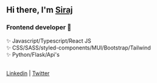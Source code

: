 ## Hi there, I'm [Siraj]  

### Frontend developer 🚧

✨ Javascript/Typescript/React JS <br/>
✨ CSS/SASS/styled-components/MUI/Bootstrap/Tailwind <br/>
✨ Python/Flask/Api's <br/>
<br/>

[Linkedin] | [Twitter]

<br/>

[Siraj]: https://portfolio-2-0-hazel-one.vercel.app/
[Twitter]: https://twitter.com/engsiraj_
[Linkedin]: https://linkedin.com/in/engsiraj

